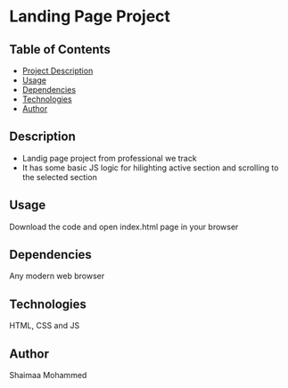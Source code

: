 # Landing Page Project

## Table of Contents

- [Project Description](#description)
- [Usage](#usage)
- [Dependencies](#dependencies)
- [Technologies](#technologies)
- [Author](#author)

## Description

- Landig page project from professional we track
- It has some basic JS logic for hilighting active section and scrolling to the selected section

## Usage

Download the code and open index.html page in your browser

## Dependencies

Any modern web browser

## Technologies

HTML, CSS and JS

## Author

Shaimaa Mohammed
